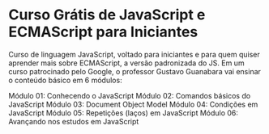 # Curso Grátis de JavaScript e ECMAScript para Iniciantes

Curso de linguagem JavaScript, voltado para iniciantes e para quem quiser aprender mais sobre ECMAScript, a versão padronizada do JS. Em um curso patrocinado pelo Google, o professor Gustavo Guanabara vai ensinar o conteúdo básico em 6 módulos:



Módulo 01: Conhecendo o JavaScript
Módulo 02: Comandos básicos do JavaScript
Módulo 03: Document Object Model
Módulo 04: Condições em JavaScript
Módulo 05: Repetições (laços) em JavaScript
Módulo 06: Avançando nos estudos em JavaScript